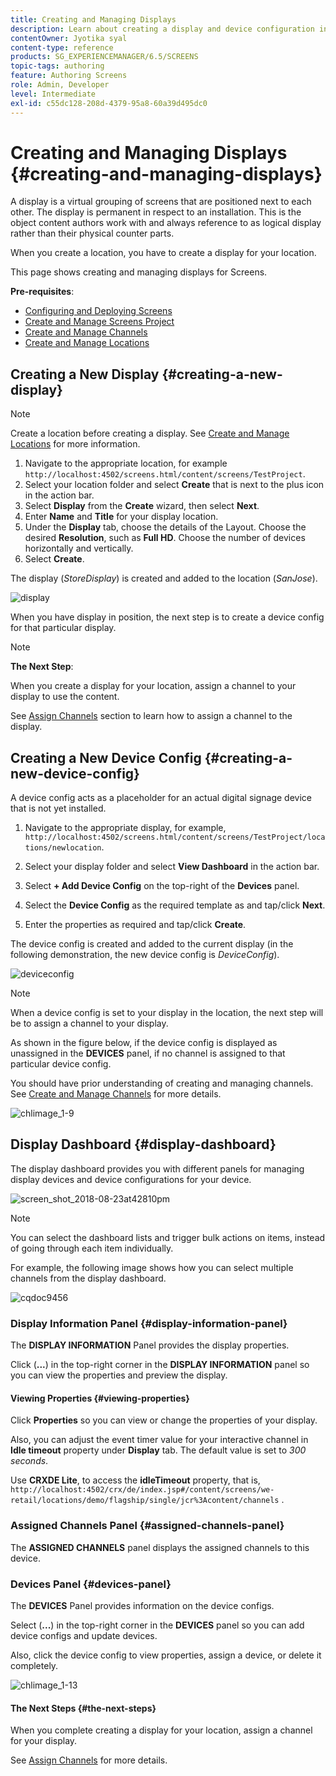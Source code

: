 ```yaml
---
title: Creating and Managing Displays
description: Learn about creating a display and device configuration in AEM Screens. Also, learn about the display dashboard.
contentOwner: Jyotika syal
content-type: reference
products: SG_EXPERIENCEMANAGER/6.5/SCREENS
topic-tags: authoring
feature: Authoring Screens
role: Admin, Developer
level: Intermediate
exl-id: c55dc128-208d-4379-95a8-60a39d495dc0
---
```

# Creating and Managing Displays {#creating-and-managing-displays}

A display is a virtual grouping of screens that are positioned next to each other. The display is permanent in respect to an installation. This is the object content authors work with and always reference to as logical display rather than their physical counter parts.

When you create a location, you have to create a display for your location.

This page shows creating and managing displays for Screens.

**Pre-requisites**:

* [Configuring and Deploying Screens](configuring-screens-introduction.md)
* [Create and Manage Screens Project](creating-a-screens-project.md)
* [Create and Manage Channels](managing-channels.md)
* [Create and Manage Locations](managing-locations.md)

## Creating a New Display {#creating-a-new-display}

>[!NOTE]
>
>Create a location before creating a display. See [Create and Manage Locations](managing-locations.md) for more information.

1. Navigate to the appropriate location, for example `http://localhost:4502/screens.html/content/screens/TestProject`.
1. Select your location folder and select **Create** that is next to the plus icon in the action bar. 
1. Select **Display** from the **Create** wizard, then select **Next**.
1. Enter **Name** and **Title** for your display location.
1. Under the **Display** tab, choose the details of the Layout. Choose the desired **Resolution**, such as **Full HD**. Choose the number of devices horizontally and vertically.
1. Select **Create**.

The display (*StoreDisplay*) is created and added to the location (*SanJose*).

![display](assets/display.gif)

When you have display in position, the next step is to create a device config for that particular display.

>[!NOTE]
>
>**The Next Step**:
>
>When you create a display for your location, assign a channel to your display to use the content.
>
>See [Assign Channels](channel-assignment.md) section to learn how to assign a channel to the display.

## Creating a New Device Config {#creating-a-new-device-config}

A device config acts as a placeholder for an actual digital signage device that is not yet installed.

1. Navigate to the appropriate display, for example, `http://localhost:4502/screens.html/content/screens/TestProject/locations/newlocation`.
1. Select your display folder and select **View Dashboard** in the action bar.
1. Select **+ Add Device Config** on the top-right of the **Devices** panel.

1. Select the **Device Config** as the required template as and tap/click **Next**.

1. Enter the properties as required and tap/click **Create**.

The device config is created and added to the current display (in the following demonstration, the new device config is *DeviceConfig*).

![deviceconfig](assets/deviceconfig.gif)

>[!NOTE]
>
>When a device config is set to your display in the location, the next step will be to assign a channel to your display.
>
>As shown in the figure below, if the device config is displayed as unassigned in the **DEVICES** panel, if no channel is assigned to that particular device config.
>
>You should have prior understanding of creating and managing channels. See [Create and Manage Channels](managing-channels.md) for more details.

![chlimage_1-9](assets/chlimage_1-9.png)

## Display Dashboard {#display-dashboard}

The display dashboard provides you with different panels for managing display devices and device configurations for your device.

![screen_shot_2018-08-23at42810pm](assets/screen_shot_2018-08-23at42810pm.png)

>[!NOTE]
>
>You can select the dashboard lists and trigger bulk actions on items, instead of going through each item individually.
>
>For example, the following image shows how you can select multiple channels from the display dashboard.

![cqdoc9456](assets/cqdoc9456.gif)

### Display Information Panel {#display-information-panel}

The **DISPLAY INFORMATION** Panel provides the display properties.

Click (**...**) in the top-right corner in the **DISPLAY INFORMATION** panel so you can view the properties and preview the display.


#### Viewing Properties {#viewing-properties}

Click **Properties** so you can view or change the properties of your display.

Also, you can adjust the event timer value for your interactive channel in **Idle timeout** property under **Display** tab. The default value is set to *300 seconds*.

Use **CRXDE Lite**, to access the **idleTimeout** property, that is, `http://localhost:4502/crx/de/index.jsp#/content/screens/we-retail/locations/demo/flagship/single/jcr%3Acontent/channels` .


### Assigned Channels Panel {#assigned-channels-panel}

The **ASSIGNED CHANNELS** panel displays the assigned channels to this device.


### Devices Panel {#devices-panel}

The **DEVICES** Panel provides information on the device configs.

Select (**...**) in the top-right corner in the **DEVICES** panel so you can add device configs and update devices.

Also, click the device config to view properties, assign a device, or delete it completely.

![chlimage_1-13](assets/chlimage_1-13.png)

#### The Next Steps {#the-next-steps}

When you complete creating a display for your location, assign a channel for your display.

See [Assign Channels](channel-assignment.md) for more details.
